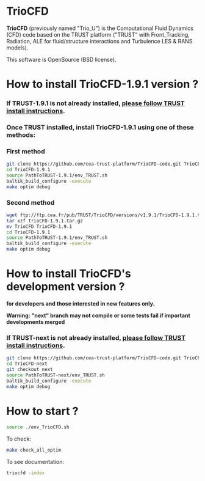 
# TrioCFD

**TrioCFD** (previously named "Trio_U") is the Computational Fluid Dynamics (CFD) code
based on the TRUST platform ("TRUST" with Front_Tracking, Radiation, ALE for fluid/structure interactions and Turbulence LES & RANS models).

This software is OpenSource (BSD license).



# **How to install TrioCFD-1.9.1 version ?**

### If TRUST-1.9.1 is not already installed, [please follow TRUST install instructions](https://github.com/cea-trust-platform/trust-code#readme).

### Once TRUST installed, install TrioCFD-1.9.1 using one of these methods:

### **First method**
```bash
git clone https://github.com/cea-trust-platform/TrioCFD-code.git TrioCFD-1.9.1
cd TrioCFD-1.9.1
source PathToTRUST-1.9.1/env_TRUST.sh
baltik_build_configure -execute
make optim debug
```

### **Second method**
```bash
wget ftp://ftp.cea.fr/pub/TRUST/TrioCFD/versions/v1.9.1/TrioCFD-1.9.1.tar.gz
tar xzf TrioCFD-1.9.1.tar.gz
mv TrioCFD TrioCFD-1.9.1
cd TrioCFD-1.9.1
source PathToTRUST-1.9.1/env_TRUST.sh
baltik_build_configure -execute
make optim debug
```

# **How to install TrioCFD's development version ?**
**for developers and those interested in new features only.**

**Warning: "next" branch may not compile or some tests fail if important developments merged**

### If TRUST-next is not already installed, [please follow TRUST install instructions](https://github.com/cea-trust-platform/trust-code/tree/next#readme).
```bash
git clone https://github.com/cea-trust-platform/TrioCFD-code.git TrioCFD-next
cd TrioCFD-next
git checkout next
source PathToTRUST-next/env_TRUST.sh
baltik_build_configure -execute
make optim debug
```
# **How to start ?**
```bash
source ./env_TrioCFD.sh
```

To check:
```bash
make check_all_optim
```

To see documentation:
```bash
triocfd -index
```
